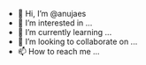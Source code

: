 - 👋 Hi, I’m @anujaes
- 👀 I’m interested in ...
- 🌱 I’m currently learning ...
- 💞️ I’m looking to collaborate on ...
- 📫 How to reach me ...

<!---
anujaes/anujaes is a ✨ special ✨ repository because its `README.md` (this file) appears on your GitHub profile.
You can click the Preview link to take a look at your changes.
--->
